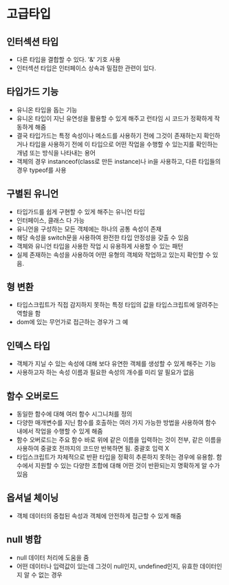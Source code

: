 # 고급타입
## 인터섹션 타입
- 다른 타입을 결합할 수 있다. '&' 기호 사용
- 인터섹션 타입은 인터페이스 상속과 밀접한 관련이 있다.

## 타입가드 기능
- 유니온 타입을 돕는 기능
- 유니온 타입이 지닌 유연성을 활용할 수 있게 해주고
런타임 시 코드가 정확하게 작동하게 해줌
- 결국 타입가드는 특정 속성이나 메소드를 사용하기 전에 그것이 존재하는지 확인하거나 타입을 사용하기 전에 이 타입으로 어떤 작업을 수행할 수 있는지를 확인하는 개념 또는 방식을 나타내는 용어
- 객체의 경우 instanceof(class로 만든 instance)나 in을 사용하고, 다른 타입들의 경우
typeof를 사용

## 구별된 유니언
- 타입가드를 쉽게 구현할 수 있게 해주는 유니언 타입
- 인터페이스, 클래스 다 가능
- 유니언을 구성하는 모든 객체에는 하나의 공통 속성이 존재
- 해당 속성을 switch문을 사용하여 완전한 타입 안정성을 갖출 수 있음
- 객체와 유니언 타입을 사용한 작업 시 유용하게 사용할 수 있는 패턴
- 실제 존재하는 속성을 사용하여 어떤 유형의 객체와 작업하고 있는지 확인할 수 있음.

## 형 변환
- 타입스크립트가 직접 감지하지 못하는 특정 타입의 값을 타입스크립트에 알려주는 역할을 함
- dom에 있는 무언가로 접근하는 경우가 그 예

## 인덱스 타입
- 객체가 지닐 수 있는 속성에 대해 보다 유연한
객체를 생성할 수 있게 해주는 기능
- 사용하고자 하는 속성 이름과 필요한 속성의 개수를 미리 알 필요가 없음

## 함수 오버로드
- 동일한 함수에 대해 여러 함수 시그니처를 정의
- 다양한 매개변수를 지닌 함수를 호출하는 여러 가지
가능한 방법을 사용하여 함수 내에서 작업을 수행할 수 있게 해줌
- 함수 오버로드는 주요 함수 바로 위에
같은 이름을 입력하는 것이 전부, 같은 이름을 사용하여
중괄호 전까지의 코드만 반복하면 됨. 중괄호 입력 X
- 타입스크립트가 자체적으로 반환 타입을 정확히 추론하지 못하는 경우에 유용함. 함수에서 지원할 수 있는 다양한 조합에 대해 어떤 것이 반환되는지 명확하게 알 수가 있음

## 옵셔널 체이닝
- 객체 데이터의 중첩된 속성과 객체에 안전하게 접근할 수 있게 해줌

## null 병합
- null 데이터 처리에 도움을 줌
- 어떤 데이터나 입력값이 있는데 그것이 null인지,
undefined인지, 유효한 데이터인지 알 수 없는 경우